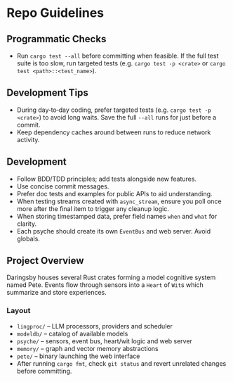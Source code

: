 # Repo Guidelines

## Programmatic Checks
- Run `cargo test --all` before committing when feasible. If the full test
  suite is too slow, run targeted tests (e.g. `cargo test -p <crate>` or
  `cargo test <path>::<test_name>`).

## Development Tips
- During day‑to‑day coding, prefer targeted tests (e.g. `cargo test -p <crate>`)
  to avoid long waits. Save the full `--all` runs for just before a commit.
- Keep dependency caches around between runs to reduce network activity.

## Development
- Follow BDD/TDD principles; add tests alongside new features.
- Use concise commit messages.
- Prefer doc tests and examples for public APIs to aid understanding.
- When testing streams created with `async_stream`, ensure you poll once more
  after the final item to trigger any cleanup logic.
- When storing timestamped data, prefer field names `when` and `what` for
  clarity.
- Each psyche should create its own `EventBus` and web server. Avoid globals.

## Project Overview
Daringsby houses several Rust crates forming a model cognitive system named Pete. Events flow through sensors into a `Heart` of `Wit`s which summarize and store experiences.

### Layout
- `lingproc/` – LLM processors, providers and scheduler
- `modeldb/`  – catalog of available models
- `psyche/`   – sensors, event bus, heart/wit logic and web server
- `memory/`   – graph and vector memory abstractions
- `pete/`     – binary launching the web interface
- After running `cargo fmt`, check `git status` and revert unrelated changes before committing.
